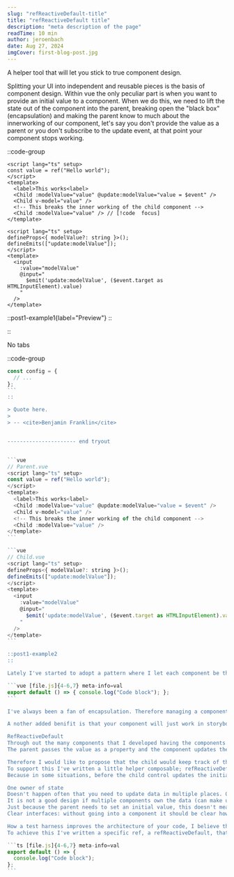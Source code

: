 ```yaml
---
slug: "refReactiveDefault-title"
title: "refReactiveDefault title"
description: "meta description of the page"
readTime: 10 min
author: jeroenbach
date: Aug 27, 2024
imgCover: first-blog-post.jpg
---
```


A helper tool that will let you stick to true component design.

<!--more-->

Splitting your UI into independent and reusable pieces is the basis of component design. Within vue the only peculiar part is when you want to provide an initial value to a component. When we do this, we need to lift the state out of the component into the parent, breaking open the "black box" (encapsulation) and making the parent know to much about the innerworking of our component, let's say you don't provide the value as a parent or you don't subscribe to the update event, at that point your component stops working.

::code-group

```vue [Parent.vue]
<script lang="ts" setup>
const value = ref("Hello world");
</script>
<template>
  <label>This works<label>
  <Child :modelValue="value" @update:modelValue="value = $event" />
  <Child v-model="value" />
  <!-- This breaks the inner working of the child component -->
  <Child :modelValue="value" /> // [!code  focus]
</template>
```

```vue [Child.vue]
<script lang="ts" setup>
defineProps<{ modelValue?: string }>();
defineEmits(["update:modelValue"]);
</script>
<template>
  <input
    :value="modelValue"
    @input="
      $emit('update:modelValue', ($event.target as HTMLInputElement).value)
    "
  />
</template>
```

::post1-example1{label="Preview"}
::

::

No tabs

::code-group

````js [config.js]
const config = {
  // ...
};
```
::

> Quote here.
>
> -- <cite>Benjamin Franklin</cite>


---------------------- end tryout


```vue
// Parent.vue
<script lang="ts" setup>
const value = ref("Hello world");
</script>
<template>
  <label>This works<label>
  <Child :modelValue="value" @update:modelValue="value = $event" />
  <Child v-model="value" />
  <!-- This breaks the inner working of the child component -->
  <Child :modelValue="value" />
</template>
```

```vue
// Child.vue
<script lang="ts" setup>
defineProps<{ modelValue?: string }>();
defineEmits(["update:modelValue"]);
</script>
<template>
  <input
    :value="modelValue"
    @input="
      $emit('update:modelValue', ($event.target as HTMLInputElement).value)
    "
  />
</template>
```

::post1-example2
::

Lately I've started to adopt a pattern where I let each component be the owner of it's state, only updating the parent when needed.

```vue [file.js]{4-6,7} meta-info=val
export default () => { console.log("Code block"); };
```

I've always been a fan of encapsulation. Therefore managing a components state in the parent always felt a bit odd to me.

A nother added benifit is that your component will just work in storybook.

RefReactiveDefault
Through out the many components that I developed having the components state managed by its parent always felt a bit odd to me.
The parent passes the value as a property and the component updates the parent of any changes. Although the value is clearly the responsibility of the child, the parent is the one taking care of it.

Therefore I would like to propose that the child would keep track of the value and the parent can set an initial value and can receive updates, but even without all this wired up the component can still function independently.
To support this I've written a little helper composable; refReactiveDefault.
Because in some situations, before the child control updates the initial value, the initial value can still change (for example when it is collected from an API).

One owner of state
Doesn't happen often that you need to update data in multiple places. Often it goes like this: one place for the initial data and then the child takes over. If not then you also don't need a v-model or update emit and is the value just a property.
It is not a good design if multiple components own the data (can make updates to it). 
Just because the parent needs to set an initial value, this doesn't mean it should own the state.
Clear interfaces: without going into a component it should be clear how it works

How a test harness improves the architecture of your code, I believe that putting your component in storybook achieves the same. This alone shows already that it is weird that a parent needs to know about the inner working of the component (providing it a value and subscribing to its event). A much better design I find that the component manages its own state, independently on whether the parent provides a value or wants to know whether the value has been updated. It can do those things, but the component works just as fine without. 
To achieve this I've written a specific ref, a refReactiveDefault, that can receive a default value and will return this default value until it's value is modified, as of then a deep clone is made and updated. Now at the moment the default changes, the value is reset again.

```ts [file.js]{4-6,7} meta-info=val
export default () => {
  console.log("Code block");
};
```
````
